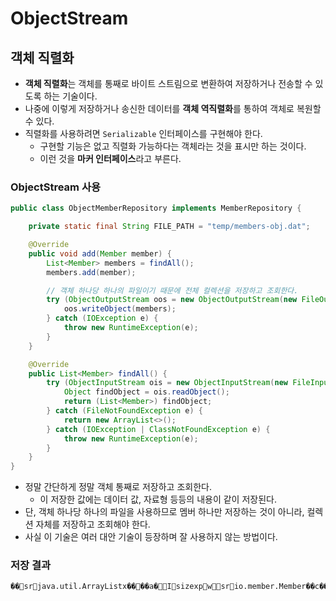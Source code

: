 # ObjectStream

## 객체 직렬화

- **객체 직렬화**는 객체를 통째로 바이트 스트림으로 변환하여 저장하거나 전송할 수 있도록 하는 기술이다.
- 나중에 이렇게 저장하거나 송신한 데이터를 **객체 역직렬화**를 통하여 객체로 복원할 수 있다.
- 직렬화를 사용하려면 `Serializable` 인터페이스를 구현해야 한다.
  - 구현할 기능은 없고 직렬화 가능하다는 객체라는 것을 표시만 하는 것이다.
  - 이런 것을 **마커 인터페이스**라고 부른다.

### ObjectStream 사용

```java
public class ObjectMemberRepository implements MemberRepository {

	private static final String FILE_PATH = "temp/members-obj.dat";

	@Override
	public void add(Member member) {
		List<Member> members = findAll();
		members.add(member);

		// 객체 하나당 하나의 파일이기 때문에 전체 컬렉션을 저장하고 조회한다.
		try (ObjectOutputStream oos = new ObjectOutputStream(new FileOutputStream(FILE_PATH))) {
			oos.writeObject(members);
		} catch (IOException e) {
			throw new RuntimeException(e);
		}
	}

	@Override
	public List<Member> findAll() {
		try (ObjectInputStream ois = new ObjectInputStream(new FileInputStream(FILE_PATH))) {
			Object findObject = ois.readObject();
			return (List<Member>) findObject;
		} catch (FileNotFoundException e) {
			return new ArrayList<>();
		} catch (IOException | ClassNotFoundException e) {
			throw new RuntimeException(e);
		}
	}
}
```

- 정말 간단하게 정말 객체 통째로 저장하고 조회한다.
  - 이 저장한 값에는 데이터 값, 자료형 등등의 내용이 같이 저장된다.
- 단, 객체 하나당 하나의 파일을 사용하므로 멤버 하나만 저장하는 것이 아니라, 컬렉션 자체를 저장하고 조회해야 한다.
- 사실 이 기술은 여러 대안 기술이 등장하며 잘 사용하지 않는 방법이다.

### 저장 결과

```txt
�� sr java.util.ArrayListx����a� I sizexp   w   sr io.member.Member��c���D L aget Ljava/lang/Integer;L idt Ljava/lang/String;L nameq ~ xpsr java.lang.Integer⠤���8 I valuexr java.lang.Number������  xp   t 1t 3x
```
